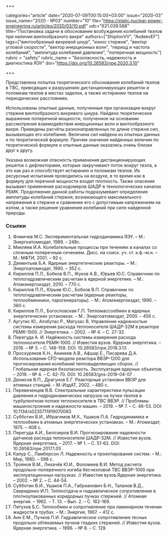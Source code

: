 +++

categories="article"
date="2020-07-09T00:15:00+03:00"
issue="2020-03"
issue_name="2020 - №03"
number="10"
file="https://static.nuclear-power-engineering.ru/articles/2020/03/10.pdf"
udc="621.039.588"
title="Постановка задачи в обоснование возбуждения колебаний твэлов при наличии винтообразного вихря"
authors=["ShipilovVV", "AvdeevEF"]
tags=["винтообразный вихревой шнур", "износ стержня", "вектор угловой скорости", "вектор инерционных волн", "период и частота колебаний", "амплитуда колебаний давления", "поперечная мощность"]
rubric = "safety"
rubric_name = "Безопасность, надежность и диагностика ЯЭУ"
doi="https://doi.org/10.26583/npe.2020.3.10"

+++

Представлена попытка теоретического обоснования колебаний твэлов в ТВС, приводящих к разрушению дистанционирующих решеток и поломкам твэлов в местах заделки, а также истиранию твэлов на периодических расстояниях.

Использованы опытные данные, полученные при организации вокруг стержня винтообразного вихревого шнура. Найдено теоретическое выражение поперечной мощности, полученное на основании рассмотрения взаимодействия инерционных волн и винтообразного вихря. Приведены расчёты разнонаправленных по длине стержня сил, вызывающих его колебание. Величина сил найдена из опытных данных и по теоретической формуле. Причем значения найденных величин по теоретической формуле и опытные данные оказались очень близки друг к другу.

Указана возможная опасность применения дистанционирующих решеток с дефлекторами, которые закручивают поток вокруг твэла, а это как раз и способствует истиранию и поломкам твэлов. Их ресурсные испытания проводились на воздухе, в то время как в формулу для перечной мощности входит плотность. Также опасения вызывает применение расходомеров ШАДР в технологических каналах РБМК. Продолжение данной работы подразумевает определение амплитуды колебаний стержня, возникающего максимального напряжения в стержне и сравнение его с допустимым напряжением на излом, а также решение уравнения колебаний при силе найденной природы.

### Ссылки

1. Фомичев М.С. Экспериментальная гидродинамика ЯЭУ. – М.: Энергоатомиздат, 1989. – 248с.
2. Микляев И.А. Колебательные процессы при течениях в каналах со сложным поперечным сечением. Дисс. на соиск. уч. ст. к.ф.-м.н. – М.: МФТИ, 2001. – 92 с.
3. Дементьев Б.А. Ядерные энергетические реакторы. – М.: Энергоатомиздат, 1990. – 352 с.
4. Кириллов П.Л., Бобков В.П., Жуков А.В., Юрьев Ю.С. Справочник по теплогидравлическим расчетам в ядерной энергетике. – М.: Атомэнергоиздат, 2010. – 770 c.
5. Кириллов П.Л., Юрьев Ю.С., Бобков В.П. Справочник по теплогидравлическим расчетам (ядерные реакторы, теплообменники, парогенераторы). – М.: Атомэнергоиздат, 1990. – 360 c.
6. Кириллов П.Л., Богословская Г.П. Тепломассообмен в ядерных энергетических установках. – М.: Энергоатомиздат, 2000. – 456 с.
7. Аугутис Ю., Алзбутас Р., Матузас В. Управление надежностью системы измерения расхода теплоносителя ШАДР-32М в реакторе РБМК-1500. // Энергетика. – 2002. – № 4. – С. 27-32.
8. Перегуда А. И. Надёжность системы измерения расхода теплоносителя РБМК-1000. // Известия вузов. Ядерная энергетика. – 2018. – № 3. – С. 148-159. DOI: 10.26583/npe.2018.3.13 .
9. Проскуряков К.Н., Аникеев А.В., Афшар Е., Писарева Д.А. Использование CFD-модели реактора ВВЭР-1200 для прогнозирования колебаний тепловыделяющих сборок. // Глобальная ядерная безопасность. Эксплуатация ядерных объектов. – 2019. – № 4. – C. 62-70. DOI: 10.26583/gns-2019-04-07 .
10. Денисов В.П., Драгунов Е.Г. Реакторные установки ВВЭР для атомных станций. – М.:ИздАТ, 2002. – 480 с.
11. Перевезенцев В.В. Спектральные характеристики пульсации давления и гидродинамических нагрузок на пучки твэлов в турбулентном потоке теплоносителя в ТВС ВВЭР. // Проблемы машиностроения и надежности машин. – 2019. – № 7. – C. 46-53. DOI: 10.1134/s0235711919070083
12. Субботин В.И., Ибрагимов М.Х., Ушаков П.А. Гидродинамика и теплообмен в атомных энергетических установках. – М.: Атомиздат, 1975. – 408 с.
13. Перегуда А.И., Белозеров В.И. Прогнозирование надежности датчиков расхода теплоносителя ШАДР-32М. // Известия вузов. Ядерная энергетика, – 2017. – № 1. – C. 51-62. DOI: 10.26583/npe.2017.1.05 .
14. Капур С., Ламберсон Л. Надежность и проектирование систем. – М.: Мир, 1980. – 598 с.
15. Троянов В.М., Лихачёв Ю.И., Фоломеев В.И. Метод расчета продольно-поперечного изгиба бесчехловой ТВС ВВЭР-1000 при эксплуатационных нагрузках. // Известия вузов.Ядерная энергетика. – 2002. – № 2. – С. 44-54.
16. Субботин В.И., Ушаков П.А., Габрианович Б.Н., Таланов В.Д., Свириденко И.П. Теплоотдача и гидравлическое сопротивление в плотноупакованных коридорных пучках стержней. // Атомная энергия. – 1962. – Т. 13. – Вып. 2. – С. 162-169.
17. Петухов Б.С. Теплообмен и сопротивление при ламинарном течении жидкости в трубах. – М.: Энергия, 1967. – 412 с.
18. Аин Е.М., Пучков П.И. Гидравлическое сопротивление тесных продольно обтекаемых пучков гладких стержней. // Известия вузов. Ядерная энергетика. – 1996. – № 8. – С. 129.